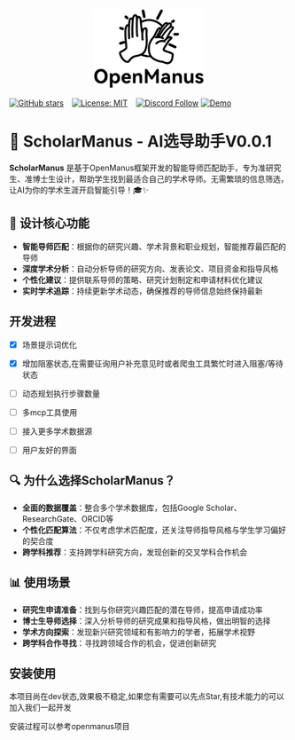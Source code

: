 <p align="center">
  <img src="assets/logo.jpg" width="200"/>
</p>


[![GitHub stars](https://img.shields.io/github/stars/mannaandpoem/OpenManus?style=social)](https://github.com/mannaandpoem/OpenManus/stargazers)
&ensp;
[![License: MIT](https://img.shields.io/badge/License-MIT-yellow.svg)](https://opensource.org/licenses/MIT) &ensp;
[![Discord Follow](https://dcbadge.vercel.app/api/server/DYn29wFk9z?style=flat)](https://discord.gg/DYn29wFk9z)
[![Demo](https://img.shields.io/badge/Demo-Hugging%20Face-yellow)](https://huggingface.co/spaces/lyh-917/OpenManusDemo)

# 👋 ScholarManus - AI选导助手V0.0.1

**ScholarManus** 是基于OpenManus框架开发的智能导师匹配助手，专为准研究生、准博士生设计，帮助学生找到最适合自己的学术导师。无需繁琐的信息筛选，让AI为你的学术生涯开启智能引导！🎓✨

## 🌟 设计核心功能

- **智能导师匹配**：根据你的研究兴趣、学术背景和职业规划，智能推荐最匹配的导师
- **深度学术分析**：自动分析导师的研究方向、发表论文、项目资金和指导风格
- **个性化建议**：提供联系导师的策略、研究计划制定和申请材料优化建议
- **实时学术追踪**：持续更新学术动态，确保推荐的导师信息始终保持最新

## 开发进程
- [x] 场景提示词优化
- [x] 增加阻塞状态,在需要征询用户补充意见时或者爬虫工具繁忙时进入阻塞/等待状态
- [ ] 动态规划执行步骤数量
- [ ] 多mcp工具使用
- [ ] 接入更多学术数据源
- [ ] 用户友好的界面


## 🔍 为什么选择ScholarManus？

- **全面的数据覆盖**：整合多个学术数据库，包括Google Scholar、ResearchGate、ORCID等
- **个性化匹配算法**：不仅考虑学术匹配度，还关注导师指导风格与学生学习偏好的契合度
- **跨学科推荐**：支持跨学科研究方向，发现创新的交叉学科合作机会

## 📊 使用场景

- **研究生申请准备**：找到与你研究兴趣匹配的潜在导师，提高申请成功率
- **博士生导师选择**：深入分析导师的研究成果和指导风格，做出明智的选择
- **学术方向探索**：发现新兴研究领域和有影响力的学者，拓展学术视野
- **跨学科合作寻找**：寻找跨领域合作的机会，促进创新研究

## 安装使用
本项目尚在dev状态,效果极不稳定,如果您有需要可以先点Star,有技术能力的可以加入我们一起开发

安装过程可以参考openmanus项目
